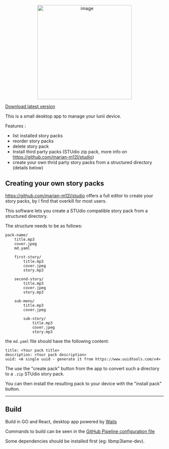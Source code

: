 
<p align="center">
  <img width="300" alt="image" src="https://user-images.githubusercontent.com/13785588/179449532-a4beb00f-0315-4386-9468-e494fc347224.png">
</p>

[Download latest version](https://github.com/olup/lunii-admin/releases)

This is a small desktop app to manage your lunii device.

Features :
- list installed story packs
- reorder story packs
- delete story pack
- Install third party packs (STUdio zip pack, more info on https://github.com/marian-m12l/studio)
- create your own thrid party story packs from a structured directory (details below)

## Creating your own story packs
https://github.com/marian-m12l/studio offers a full editor to create your story packs, by I find that overkill for most users.

This software lets you create a STUdio compatible story pack from a structured directory.

The structure needs to be as follows:
```
pack-name/
    title.mp3
    cover.jpeg
    md.yaml

    first-story/
        title.mp3
        cover.jpeg
        story.mp3
    
    second-story/
        title.mp3
        cover.jpeg
        story.mp3
    
    sub-menu/
        title.mp3
        cover.jpeg

        sub-story/
            title.mp3
            cover.jpeg
            story.mp3
```

the `md.yaml` file should have the following content:

```
title: <Your pack title>
description: <Your pack description>
uuid: <A single uuid - generate it from https://www.uuidtools.com/v4>
```

The use the "create pack" button from the app to convert such a directory to a `.zip` STUdio story pack.

You can then install the resulting pack to your device with the "install pack" button.

---
## Build
Build in GO and React, desktop app powered by [Wails](https://github.com/wailsapp/)

Commands to build can be seen in the [GitHub Pipeline configuration file](.github/workflows/build-version.yaml)

Some dependencies should be installed first (eg: libmp3lame-dev).

